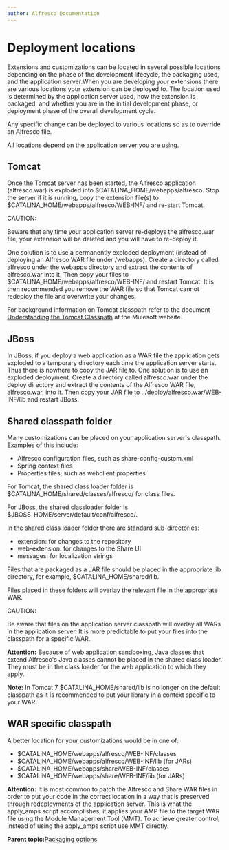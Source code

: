 ```yaml
---
author: Alfresco Documentation
---
```


# Deployment locations

Extensions and customizations can be located in several possible locations depending on the phase of the development lifecycle, the packaging used, and the application server.When you are developing your extensions there are various locations your extension can be deployed to. The location used is determined by the application server used, how the extension is packaged, and whether you are in the initial development phase, or deployment phase of the overall development cycle.

Any specific change can be deployed to various locations so as to override an Alfresco file.

All locations depend on the application server you are using.

## Tomcat

Once the Tomcat server has been started, the Alfresco application \(alfresco.war\) is exploded into $CATALINA\_HOME/webapps/alfresco. Stop the server if it is running, copy the extension file\(s\) to $CATALINA\_HOME/webapps/alfresco/WEB-INF/ and re-start Tomcat.

CAUTION:

Beware that any time your application server re-deploys the alfresco.war file, your extension will be deleted and you will have to re-deploy it.

One solution is to use a permanently exploded deployment \(instead of deploying an Alfresco WAR file under /webapps\). Create a directory called alfresco under the webapps directory and extract the contents of alfresco.war into it. Then copy your files to $CATALINA\_HOME/webapps/alfresco/WEB-INF/ and restart Tomcat. It is then recommended you remove the WAR file so that Tomcat cannot redeploy the file and overwrite your changes.

For background information on Tomcat classpath refer to the document [Understanding the Tomcat Classpath](http://www.mulesoft.com/tomcat-classpath) at the Mulesoft website.

## JBoss

In JBoss, if you deploy a web application as a WAR file the application gets exploded to a temporary directory each time the application server starts. Thus there is nowhere to copy the JAR file to. One solution is to use an exploded deployment. Create a directory called alfresco.war under the deploy directory and extract the contents of the Alfresco WAR file, alfresco.war, into it. Then copy your JAR file to ../deploy/alfresco.war/WEB-INF/lib and restart JBoss.

## Shared classpath folder

Many customizations can be placed on your application server's classpath. Examples of this include:

-   Alfresco configuration files, such as share-config-custom.xml
-   Spring context files
-   Properties files, such as webclient.properties

For Tomcat, the shared class loader folder is $CATALINA\_HOME/shared/classes/alfresco/ for class files.

For JBoss, the shared classloader folder is $JBOSS\_HOME/server/default/conf/alfresco/.

In the shared class loader folder there are standard sub-directories:

-   extension: for changes to the repository
-   web-extension: for changes to the Share UI
-   messages: for localization strings

Files that are packaged as a JAR file should be placed in the appropriate lib directory, for example, $CATALINA\_HOME/shared/lib.

Files placed in these folders will overlay the relevant file in the appropriate WAR.

CAUTION:

Be aware that files on the application server classpath will overlay all WARs in the application server. It is more predictable to put your files into the classpath for a specific WAR.

**Attention:** Because of web application sandboxing, Java classes that extend Alfresco's Java classes cannot be placed in the shared class loader. They must be in the class loader for the web application to which they apply.

**Note:** In Tomcat 7 $CATALINA\_HOME/shared/lib is no longer on the default classpath as it is recommended to put your library in a context specific to your WAR.

## WAR specific classpath

A better location for your customizations would be in one of:

-   $CATALINA\_HOME/webapps/alfresco/WEB-INF/classes
-   $CATALINA\_HOME/webapps/alfresco/WEB-INF/lib \(for JARs\)
-   $CATALINA\_HOME/webapps/share/WEB-INF/classes
-   $CATALINA\_HOME/webapps/share/WEB-INF/lib \(for JARs\)

**Attention:** It is most common to patch the Alfresco and Share WAR files in order to put your code in the correct location in a way that is preserved through redeployments of the application server. This is what the apply\_amps script accomplishes, it applies your AMP file to the target WAR file using the Module Management Tool \(MMT\). To achieve greater control, instead of using the apply\_amps script use MMT directly.

**Parent topic:**[Packaging options](../concepts/dev-extensions-packaging-techniques.md)


